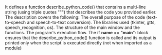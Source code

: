 It defines a function describe_python_code() that contains a multi-line string (using triple quotes """) that describes the code you provided earlier.
The description covers the following:
The overall purpose of the code (text-to-speech and speech-to-text conversion).
The libraries used (tkinter, gtts, speech_recognition, os).
The structure of the main window and the functions.
The program's execution flow.
The if __name__ == "__main__": block ensures that the describe_python_code() function is called and its output is printed only when the script is executed directly (not when imported as a module)